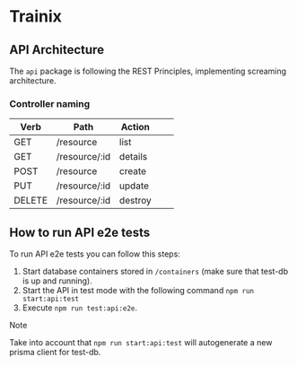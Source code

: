 # Trainix

## API Architecture

The `api` package is following the REST Principles, implementing screaming architecture.

### Controller naming

| Verb   | Path          | Action  |     |     |
| ------ | ------------- | ------- | --- | --- |
| GET    | /resource     | list    |     |     |
| GET    | /resource/:id | details |     |     |
| POST   | /resource     | create  |     |     |
| PUT    | /resource/:id | update  |     |     |
| DELETE | /resource/:id | destroy |     |     |

## How to run API e2e tests

To run API e2e tests you can follow this steps:

1. Start database containers stored in `/containers` (make sure that test-db is up and running).
2. Start the API in test mode with the following command `npm run start:api:test`
3. Execute `npm run test:api:e2e`.

> [!NOTE]
> Take into account that `npm run start:api:test` will autogenerate a new prisma client for test-db.
